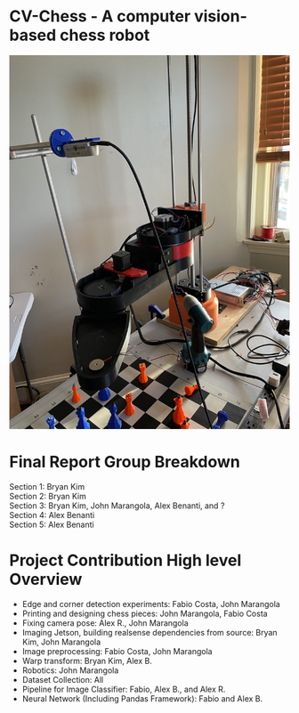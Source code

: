 # CV-Chess - A computer vision-based chess robot


![alt text](https://github.com/jmarangola/cv-chess/blob/main/IMG_1830.jpg?raw=true)

# Final Report Group Breakdown <br />
Section 1: Bryan Kim <br />
Section 2: Bryan Kim <br />
Section 3: Bryan Kim, John Marangola, Alex Benanti, and ? <br />
Section 4: Alex Benanti <br />
Section 5: Alex Benanti <br />

# Project Contribution High level Overview
- Edge and corner detection experiments: Fabio Costa, John Marangola <br />
- Printing and designing chess pieces: John Marangola, Fabio Costa <br />
- Fixing camera pose: Alex R., John Marangola
- Imaging Jetson, building realsense dependencies from source: Bryan Kim, John Marangola
- Image preprocessing: Fabio Costa, John Marangola
- Warp transform: Bryan Kim, Alex B.
- Robotics: John Marangola <br />
- Dataset Collection: All <br />
- Pipeline for Image Classifier: Fabio, Alex B., and Alex R. <br />
- Neural Network (Including Pandas Framework): Fabio and Alex B. <br />
